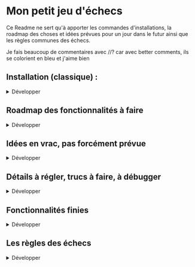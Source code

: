 # Mon petit jeu d'échecs

Ce Readme ne sert qu'à apporter les commandes d'installations, la roadmap des choses et idées prévues pour un jour dans le futur ainsi que les règles communes des échecs.

Je fais beaucoup de commentaires avec //? car avec better comments, ils se colorient en bleu et j'aime bien

## Installation (classique) :

<details>
<summary>Développer</summary>

- **1 : npm i** (Comprend dotenv ; express ; multer ; pg ; sequelize) (peut-être bcrypt ; ejs ; email-validator et express-session dans le futur)  

- **2 : Création de la BDD** 
  - `sudo -i -u postgres;` sur Ubuntu ou  `psql -U postgres` sur Windows
  - `psql`
  - `CREATE ROLE chess WITH LOGIN PASSWORD 'chess';`
  - `CREATE DATABASE chess OWNER chess;`
    
    **Sur un autre terminal :**
  - `psql -U chess -d chess -f ./data/create_db.sql;` + MDP `chess`

- **3 : Créer le .env**
  - À l'intérieur du .env, mettre : 
  - `PG_URL=postgresql://chess:chess@localhost:5432/chess`
  - `PORT=3000`

Et voilà 

</details>

## Roadmap des fonctionnalités à faire

<details>
<summary>Développer</summary>

### <span style="color:red">En rouge, les choses actuellement en dev</span>

  - Étape 0 : <span style="color:red">**Création, conception d'un plan "optimisé" à toutes les règles**</span>

  - 1 ère étape : **La sélection des pièces**
    - a: Je ne dois pouvoir cliquer que sur les case qui contienne une pièce.
    - b: Quand je clique sur une pièce, elle doit se mettre en surbrillance
    - c: Quand une case est sélectionné, on ne doit plus pouvoir sélectionner la moindre case (peut-être rajouter une option empêchant toute action de l'user pendant une seconde ou deux pour être sûr);
    - d: Quand une case est sélectionné, elle doit pouvoir être recliqué pour la déselectionner ce qui fait revenir à l'état initial.
  
  - 2 ème étape : **Identification des coups possibles**
    - a: Quand une case est sélectionnée, cela part en JS pendant un moment pour sortir un tableau/objet de toutes les cases où il est possible d'aller.
    - a': (*OU A chaque coup, le JS va calculer pour chaque pièce tous les coups possible (pour une seule couleur) et donc avoir compteur et check-if-mate*)
    - b: Ces cases devront être colorié avec une 4ème couleur
    - c: Ces cases devront être cliquables.
    - d: En cliquand sur l'une de ces cases (donc les cases "coup possible"), cela doit déplacer la pièce original vers cette nouvelle case.
    - e: Si la nouvelle case de la pièce contenait déjà une pièce (adverse), elle doit être retiré du plateau (BONUS : et mise dans le cimetière)
    - f: Retour à l'état initial

  - 3 ème étape : **Les règle de la partie**
    - a: A chaque coup effectué, on revient donc à l'état initial
    - b: Dans cet état, il faut calculer tous les coup possible pour chaque pièce pour le joueur dont c'est le tour.
    - c: Je ne sais comment, si le joueur est en échec, on doit donc limiter les coups à tout ceux qui lui permettent de sortir de cet état.
    - d: Pour déterminer l'échec et mat, il faut vérifier que peu importe le coup joué parmis ceux en état d'échec, le joueur reste en échec. Si c'est le cas, alors c'est checkmate.

  - 4 ème étape : **Relation entre les joueurs**
    - a: Mise en place d'une page d'accueuil
    - b: Paramétrage d'une partie (simple au début avec seulement 1 ou deux joueurs)
    - c: En fonction de la couleur choisie si "un joueur", s'arranger pour que l'ordinateur joue un coup aléatoire avec un faux délai de réflexion

</details>

## Idées en vrac, pas forcément prévue

<details>
<summary>Développer</summary>

### <span style="color:green">**Pas très important**</span> ; <span style="color:blue">**Assez important**</span> ; <span style="color:red">**Important**</span>

- <span style="color:green">Rajouter un délai minimal et maximal (un compteur total ?) pour les coup de chaque joueur</span>
- <span style="color:green">Rajouter un dégradé sur les case (genre reflet)</span>
- <span style="color:red">Rajouter une option en début de partie pour paramétrer (jouer seul / à deux en local / à deux en ligne)</span>
- <span style="color:blue">Rajouter une animation quand une pièce se déplace d'une case à une autre</span>
- <span style="color:green">Rajouter une animation et une option pour déplacer les pièces sorties dans un cimetière</span>
- <span style="color:red">Un enregistrement de toutes les parties joués, un moyen de les consulter (voir les fiches lors des championnats) et un moyen de les faire rejouer.</span>
- <span style="color:red">Rajouter une option pour changer les couleurs/le thème.</span>
- <span style="color:blue">Affichage du contrôle de chaque joueur</span>
- <span style="color:green">Affichage particulier des pièces en cas de vitoires + animations ?</span>
- <span style="color:red">Afficher un tableau dynamique sur la droite du jeu qui récapitulera tous les coup (avec mise en forme des coup lorsque MEURTRE)</span>

</details>

## Détails à régler, trucs à faire, à débugger

<details>
<summary>Développer</summary>

- Factoriser les deux doubles fonctions de création de lettres et de nombres

</details>

## Fonctionnalités finies

<details>
<summary>Développer</summary>

- Création de l'échiquier, des lettres, des nombres automatisé et synchro avec des setTimeout.
- Création de la base de données (mais qui sera peut-être remplacé par un simple objet)

</details>

## Les règles des échecs

<details>
<summary>Développer</summary>

- La case en bas à droite (H1) est blanche
### Echec
- Conditions d'échec : Lorsque la case occupée par le Roi est contrôlée par une pièce de l'adversaire (en gros, le roi peut se faire manger au prochain tour)
- Conditions d'échec et mat :
  - Le roi est en échec et ne peut plus se déplacer
  - Aucune pièce alliée ne peut le sauver
  - La pièce adverse menaçante ne peut être éliminée
### Le pat
-   Le roi ne peut pas se déplacer sans se mettre en échec
-   Aucune autre pièce ne peut être déplacée
### Partie nulle
- Par consentement mutuel (implique un bouton)
- Si 50 coups ont été effectués sans déplacements de pions ou prise de pièces.
- S'il ne reste que les deux rois.

### Déplacement (et particularités) des pièces

#### Le pion
  - Avance droit devant lui, ne recule jamais
  - Avance d'une case (ou deux à son premier coup)
  - Capture en diagonale
  - (Se transforme en une autrte pièce (au choix du joueur exepté le roi) si atteint la ligne extrême adverse (Ligne 8 pour un pion blanc, ligne 1 pour un pion noir))

#### Le cavalier
  - Ignore les autres pièces
  - Se déplace de deux cases puis de une (forme de L, implique donc un maximum de 8 déplacements possibles par cavalier)
  - Change de couleur à chaque déplacement

#### Le fou
  - Se déplace en diagonale d'autant de case qu'il le veut (sauf rencontre)
  - Reste toujours sur sa couleur

#### La tour
  - Déplacement en ligne (horizontal/vertical) d'autant de case qu'il le veut (sauf rencontre)

#### Le roi
  - Se déplace dans toutes les directions possibles d'une seule case à la fois
  - Ne doit jamais être à moins de deux cases du roi adverse

#### La dame
  - Cumule déplacement en diagonale et en ligne. Ainsi, comme le roi, elle peut se déplacer dans les 8 directions, mais aussi loin qu'elle le veut (sauf rencontre)

#### Le roque
  - Le roi se déplace vers l'une de ses tours, se colle à elle, la tour saute par dessus le roi et passe de l'autre côté.
  - Ni le roi, ni la tour concernée ne doivent avoir bougé depuis le début de la partie
  - Le roi ne peut accomplir cette action s'il est en échec
  - Aucune des pièces adverses ne doit contrôler les deux ou trois cases séparant la tour du roi.

#### La prise en passant
  - Si un pion adverse vient d'avancer de deux cases et se retrouve adjacent à l'un des pions du joueur, celui-ci peut choisir d'effectuer la prise en passant. C'est-à-dire, bouger en diagonale derrière le pion adverse et le "prendre" par la même occasion.
  - Le pion ne peut faire cette action que directement après le déplacement de deux cases adverses.

</details>